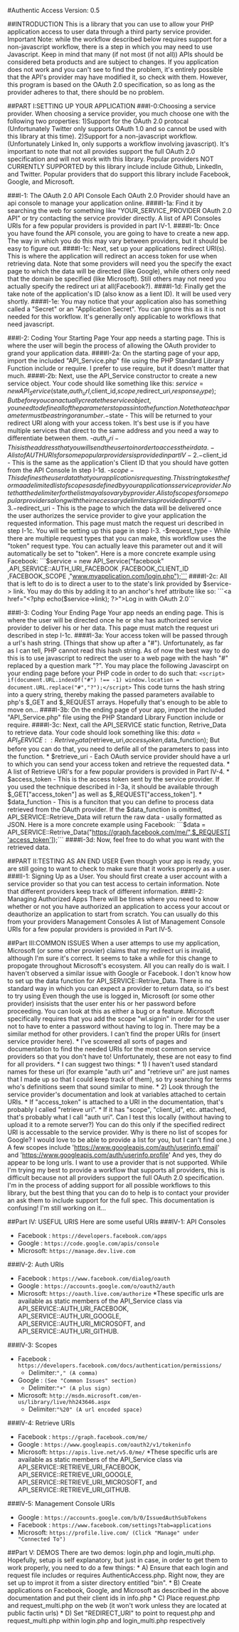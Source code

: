 #Authentic Access
Version: 0.5

##INTRODUCTION
This is a library that you can use to allow your PHP application access to user data through a third party service provider.
	Important Note: while the workflow described below requires support for a non-javascript workflow, there is a step in which you may need to use Javascript.
Keep in mind that many (if not most (if not all)) APIs should be considered beta products and are subject to changes.
	If you application does not work and you can't see to find the problem, it's entirely possible that the API's provider may have modified it, so check with them.
	However, this program is based on the OAuth 2.0 specification, so as long as the provider adheres to that, there should be no problem.

##PART I:SETTING UP YOUR APPLICATION
###I-0:Choosing a service provider.
When choosing a service provider, you much choose one with the following two properties:
	1)Support for the OAuth 2.0 protocal (Unfortunately Twitter only supports OAuth 1.0 and so cannot be used with this library at this time).
	2)Support for a non-javascript workflow. (Unfortunately Linked In, only supports a workflow involving javascript).
It's important to note that not all provides support the full OAuth 2.0 specification and will not work with this library.
	Popular providers NOT CURRENTLY SUPPORTED by this library include include Github, LinkedIn, and Twitter.
	Popular providers that do support this library include Facebook, Google, and Microsoft.

###I-1: The OAuth 2.0 API Console
Each OAuth 2.0 Provider should have an api console to manage your application online.
####I-1a: Find it by searching the web for something like "YOUR_SERVICE_PROVIDER OAuth 2.0 API" or try contacting the service provider directly.
A list of API Consoles URIs for a few popular providers is provided in part IV-1.
####I-1b: Once you have found the API console, you are going to have to create a new app. The way in which you do this may vary between providers, but it should be easy to figure out.
####I-1c: Next, set up your applications redirect URI(s). This is where the application will redirect an access token for use when retrieving data.
Note that some providers will need you the specify the exact page to which the data will be directed (like Google), while others only need that the domain be specified (like Microsoft). Still others may not need you actually specify the redirect uri at all(Facebook?).
####I-1d: Finally get the take note of the application's ID (also know as a lient ID). It will be used very shortly.
####I-1e: You may notice that your application also has something called a "Secret" or an "Application Secret". You can ignore this as it is not needed for this workflow. It's generally only applicable to workflows that need javascript.

###I-2: Coding Your Starting Page
Your app needs a starting page. This is where the user will begin the process of allowing the OAuth provider to grand your application data.
####I-2a: On the starting page of your app, import the included "API_Service.php" file using the PHP Standard Library Function include or require. I prefer to use require, but it doesn't matter that much.
####I-2b: Next, use the API_Service constructor to create a new service object. Your code should like something like this:
$service = new API_Service($state,$auth_url,$client_id,$scope,$redirect_uri,$response_type);
But before you can actually create the service object, you need to define all of the parameters to pass into the function. Note that each parameter must be a string or a number.
	-$state - This will be returned to your redirect URI along with your access token. It's best use is if you have multiple services that direct to the same address and you need a way to differentiate between them.
	-$auth_uri - This is the address that you will send the user to in order to access their data.
		-A list of AUTH URIs for some popular providers is provided in part IV-2.
	-$client_id - This is the same as the application's Client ID that you should have gotten from the API Console In step I-1d.
	-$scope - This defines the user data that your application is requesting. This string takes the form a a delimited list of scopes as defined by your applications service provider.
		Note that the delimiter for the list may also vary by provider.
		A list of scopes for some popular providers along with their necessary delimiters is provided in part IV-3.
	-$redirect_uri - This is the page to which the data will be delivered once the user authorizes the service provider to give your application the requested information. This page must match the request uri described in step I-1c.
		You will be setting up this page in step I-3.
	-$request_type - While there are multiple request types that you can make, this workflow uses the "token" request type. You can actually leave this parameter out and it will automatically be set to "token".
Here is a more concrete example using Facebook:
	```$service = new API_Service("facebook" ,API_SERVICE::AUTH_URI_FACEBOOK ,FACEBOOK_CLIENT_ID ,FACEBOOK_SCOPE ,"www.myapplication.com/login.php");```
####I-2c: All that is left to do is to direct a user to to the state's link provided by $service-> link. You may do this by adding it to an anchor's href attribute like so:
```<a href="<?php echo($service->link); ?>">Log in with OAuth 2.0</a>```

###I-3: Coding Your Ending Page
Your app needs an ending page. This is where the user will be directed once he or she has authorized service provider to deliver his or her data. This page must match the request uri described in step I-1c.
####I-3a: Your access token will be passed through a url's hash string. (Things that show up after a "#"). Unfortunately, as far as I can tell, PHP cannot read this hash string. 
As of now the best way to do this is to use javascript to redirect the user to a web page with the hash "#" replaced by a question mark "?".
	You may place the following Javascirpt on your ending page before your PHP code in order to do such that:
		```<script> if(document.URL.indexOf("#") !== -1) window.location = document.URL.replace("#","?");</script>```
	This code turns the hash string into a query string, thereby making the passed parameters available to php's $_GET and $_REQUEST arrays. Hopefully that's enough to be able to move on...
####I-3b: On the ending page of your app, import the included "API_Service.php" file using the PHP Standard Library Function include or require.
####I-3c: Next, call the API_SERVICE static function, Retrive_Data to retrieve data. Your code should look something like this:
$data = API_SERVICE::Retrive_Data($retrieve_uri,$access_token,$data_function);
But before you can do that, you need to defile all of the parameters to pass into the function.
	* $retrieve_uri - Each OAuth service provider should have a url to which you can send your access token and retrieve the requested data.
		* A list of Retrieve URI's for a few popular providers is provided in Part IV-4.
	* $access_token - This is the access token sent by the service provider. If you used the technique described in I-3a, it should be available through $_GET["access_token"] as well as $_REQUEST["access_token"].
	* $data_function - This is a funciton that you can define to process data retrieved from the OAuth provider. If the $data_function is omitted, API_SERVICE::Retrieve_Data will return the raw data - usally formatted as JSON.
Here is a more concrete example using Facebook:
	```$data = API_SERVICE::Retrive_Data("https://graph.facebook.com/me/",$_REQUEST['access_token']);```
####I-3d: Now, feel free to do what you want with the retrieved data.

##PART II:TESTING AS AN END USER
Even though your app is ready, you are still going to want to check to make sure that it works properly as a user. 
###II-1: Signing Up as a User.
You should first create a user account with a service provider so that you can test access to certain information. Note that different providers keep track of different information.
###II-2: Managing Authorized Apps
There will be times where you need to know whether or not you have authorized an application to access your accout or deauthorize an application to start from scratch.
You can usually do this from your providers Management Consoles
	A list of Management Console URIs for a few popular providers is provided in Part IV-5.

##Part III:COMMON ISSUES
When a user attemps to use my application, Microsoft (or some other provier) claims that my redirect uri is invalid, although I'm sure it's correct.
	It seems to take a while for this change to propogate throughout Microsoft's ecosystem. All you can really do is wait. I haven't observed a similar issue with Google or Facebook.
I don't know how to set up the data function for API_SERVICE::Retrive_Data.
	There is no standard way in which you can expect a provider to return data, so it's best to try using
Even though the use is logged in, Microsoft (or some other provider) insisists that the user enter his or her password before proceeding.
	You can look at this as either a bug or a feature. Microsoft specifically requires that you add the scope "wl.signin" in order for the user not to have to enter a password without having to log in. There may be a similar method for other providers.
I can't find the proper URIs for (insert service provider here).
	* I've scowered all sorts of pages and documentation to find the needed URIs for the most common service providers so that you don't have to! Unfortunately, these are not easy to find for all providers.
	* I can suggest two things:
		* 1) I haven't used standard names for these uri (for example "auth uri" and "retrieve uri" are just names that I made up so that I could keep track of them), so try searching for terms who's definitions seem that sound similar to mine.
		* 2) Look through the service provider's documentation and look at variables attached to certain URIs. 
			* If "access_token" is attached to a URI in the documentation, that's probably I called "retrieve uri". 
			* If it has "scope", "client_id", etc. attached, that's probably what I call "auth uri".
Can I test this locally (without having to upload it to a remote server?)
	You can do this only if the specified redirect URI is accessable to the service provider.
Why is there no list of scopes for Google?
	I would love to be able to provide a list for you, but I can't find one.) 
	A few scopes include 'https://www.googleapis.com/auth/userinfo.email' and 'https://www.googleapis.com/auth/userinfo.profile'
	And yes, they do appear to be long urls.
I want to use a provider that is not supported.
	While I'm trying my best to provide a workflow that supports all providers, this is difficult because not all providers support the full OAuth 2.0 specification.
	I'm in the process of adding support for all possible workflows to this library, but the best thing that you can do to help is to contact your provider an ask them to include support for the full spec.
This documentation is confusing!
	I'm still working on it...

##Part IV: USEFUL URIS
Here are some useful URIs
###IV-1: API Consoles
* Facebook : `https://developers.facebook.com/apps`
* Google   : `https://code.google.com/apis/console`
* Microsoft: `https://manage.dev.live.com`

###IV-2: Auth URIs
* Facebook : `https://www.facebook.com/dialog/oauth`
* Google   : `https://accounts.google.com/o/oauth2/auth`
* Microsoft: `https://oauth.live.com/authorize`
	*These specific urls are available as static members of the API_Service class via API_SERVICE::AUTH_URI_FACEBOOK, API_SERVICE::AUTH_URI_GOOGLE, API_SERVICE::AUTH_URI_MICROSOFT, and API_SERVICE::AUTH_URI_GITHUB.

###IV-3: Scopes
* Facebook : `https://developers.facebook.com/docs/authentication/permissions/`
	* Delimiter:`"," (A comma)`
* Google   : `(See "Common Issues" section)`
	* Delimiter:`"+" (A plus sign)`
* Microsoft: `http://msdn.microsoft.com/en-us/library/live/hh243646.aspx`
	* Delimiter:`"%20" (A url encoded space)`

###IV-4: Retrieve URIs
* Facebook : `https://graph.facebook.com/me/`
* Google   : `https://www.googleapis.com/oauth2/v1/tokeninfo`
* Microsoft: `https://apis.live.net/v5.0/me/`
		*These specific urls are available as static members of the API_Service class via API_SERVICE::RETRIEVE_URI_FACEBOOK, API_SERVICE::RETRIEVE_URI_GOOGLE, API_SERVICE::RETRIEVE_URI_MICROSOFT, and API_SERVICE::RETRIEVE_URI_GITHUB.

###IV-5: Management Console URIs
* Google   : `https://accounts.google.com/b/0/IssuedAuthSubTokens`
* Facebook : `https://www.facebook.com/settings?tab=applications`
* Microsoft: `https://profile.live.com/ (Click "Manage" under "Connected To")`

##Part V: DEMOS
There are two demos: login.php and login_multi.php.
Hopefully, setup is self explanatory, but just in case, in order to get them to work properly, you need to do a few things:
	* A) Ensure that each login and request file includes or requires AuthenticAccess.php. Right now, they are set up to improt it from a sister directory entitled "bin".
	* B) Create applications on Facebook, Google, and Microsoft as described in the above documentation and put their client ids in info.php
	* C) Place request.php and request_multi.php on the web (it won't work unless they are located at public factin urls)
	* D) Set "REDIRECT_URI" to point to request.php and request_multi.php within login.php and login_multi.php respectively

